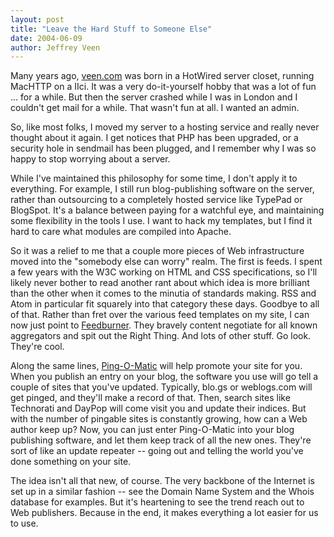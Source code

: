 ```yaml
---
layout: post
title: "Leave the Hard Stuff to Someone Else"
date: 2004-06-09
author: Jeffrey Veen
---
```

Many years ago, <a href="http://veen.com/">veen.com</a> was born in a HotWired server closet, running MacHTTP on a IIci. It was a very do-it-yourself hobby that was a lot of fun ... for a while. But then the server crashed while I was in London and I couldn't get mail for a while. That wasn't fun at all. I wanted an admin.

So, like most folks, I moved my server to a hosting service and really never thought about it again. I get notices that PHP has been upgraded, or a security hole in sendmail has been plugged, and I remember why I was so happy to stop worrying about a server.

While I've maintained this philosophy for some time, I don't apply it to everything. For example, I still run blog-publishing software on the server, rather than outsourcing to a completely hosted service like TypePad or BlogSpot. It's a balance between paying for a watchful eye, and maintaining some flexibility in the tools I use. I want to hack my templates, but I find it hard to care what modules are compiled into Apache.

So it was a relief to me that a couple more pieces of Web infrastructure moved into the "somebody else can worry" realm. The first is feeds. I spent a few years with the W3C working on HTML and CSS specifications, so I'll likely never bother to read another rant about which idea is more brilliant than the other when it comes to the minutia of standards making. RSS and Atom in particular fit squarely into that category these days. Goodbye to all of that. Rather than fret over the various feed templates on my site, I can now just point to <a href="http://feedburner.com/">Feedburner</a>. They bravely content negotiate for all known aggregators and spit out the Right Thing. And lots of other stuff. Go look. They're cool.

Along the same lines, <a href="http://pingomatic.com/">Ping-O-Matic</a> will help promote your site for you. When you publish an entry on your blog, the software you use will go tell a couple of sites that you've updated. Typically, blo.gs or weblogs.com will get pinged, and they'll make a record of that. Then, search sites like Technorati and DayPop will come visit you and update their indices. But with the number of pingable sites is constantly growing, how can a Web author keep up? Now, you can just enter Ping-O-Matic into your blog publishing software, and let them keep track of all the new ones. They're sort of like an update repeater -- going out and telling the world you've done something on your site.

The idea isn't all that new, of course. The very backbone of the Internet is set up in a similar fashion -- see the Domain Name System and the Whois database for examples. But it's heartening to see the trend reach out to Web publishers. Because in the end, it makes everything a lot easier for us to use.
